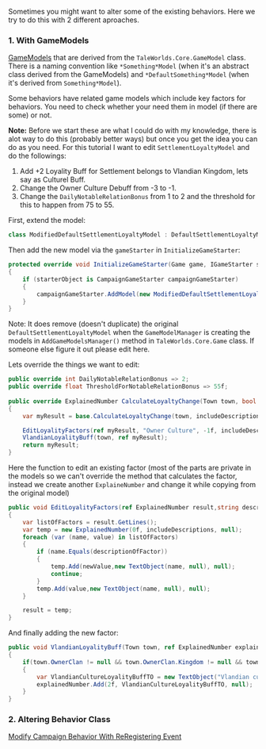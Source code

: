Sometimes you might want to alter some of the existing behaviors. Here we try to do this with 2 different aproaches.
  
### 1. With GameModels
[GameModels](../_csharp-api/core/gamemodel.md) that are derived from the `TaleWorlds.Core.GameModel` class.
There is a naming convention like `*Something*Model` (when it's an abstract class derived from the GameModels) and `*DefaultSomething*Model` (when it's derived from `Something*Model`).

Some behaviors have related game models which include key factors for behaviors. You need to check whether your need them in model (if there are some) or not.

**Note:** Before we start these are what I could do with my knowledge, there is alot way to do this (probably better ways) but once you get the idea you can do as you need.
For this tutorial I want to edit `SettlementLoyaltyModel` and do the followings:
1. Add +2 Loyality Buff for Settlement belongs to Vlandian Kingdom, lets say as Culturel Buff.
2. Change the Owner Culture Debuff from -3 to -1.
3. Change the `DailyNotableRelationBonus` from 1 to 2 and the threshold for this to happen from 75 to 55.

First, extend the model:
```csharp
class ModifiedDefaultSettlementLoyaltyModel : DefaultSettlementLoyaltyModel
```

Then add the new model via the `gameStarter` in `InitializeGameStarter`:
```csharp
protected override void InitializeGameStarter(Game game, IGameStarter starterObject)
{
    if (starterObject is CampaignGameStarter campaignGameStarter)
    {
        campaignGameStarter.AddModel(new ModifiedDefaultSettlementLoyaltyModel());
    }
}
``` 
Note: It does remove (doesn't duplicate) the original `DefaultSettlementLoyaltyModel` when the `GameModelManager` is creating the models in `AddGameModelsManager()` method in `TaleWorlds.Core.Game` class. If someone else figure it out please edit here. 

Lets override the things we want to edit:
```csharp
public override int DailyNotableRelationBonus => 2;
public override float ThresholdForNotableRelationBonus => 55f;
	
public override ExplainedNumber CalculateLoyaltyChange(Town town, bool includeDescriptions = false)
{
    var myResult = base.CalculateLoyaltyChange(town, includeDescriptions);

    EditLoyalityFactors(ref myResult, "Owner Culture", -1f, includeDescriptions);
    VlandianLoyalityBuff(town, ref myResult);
    return myResult;
}	
```

Here the function to edit an existing factor (most of the parts are private in the models so we can't override the method that calculates the factor, instead we create another `ExplaineNumber` and change it while copying from the original model)
```csharp
public void EditLoyalityFactors(ref ExplainedNumber result,string descriptionOfFactor,float newValue,bool includeDescriptions)
{
    var listOfFactors = result.GetLines();
    var temp = new ExplainedNumber(0f, includeDescriptions, null);
    foreach (var (name, value) in listOfFactors)
    {
        if (name.Equals(descriptionOfFactor))
        {
            temp.Add(newValue,new TextObject(name, null), null);
            continue;
        }
        temp.Add(value,new TextObject(name, null), null);
    }

    result = temp;
}
```

And finally adding the new factor:
```csharp
public void VlandianLoyalityBuff(Town town, ref ExplainedNumber explainedNumber)
{
    if(town.OwnerClan != null && town.OwnerClan.Kingdom != null && town.OwnerClan.Kingdom.Name.ToString().Equals("Vlandia"))
    {
        var VlandianCultureLoyalityBuffTO = new TextObject("Vlandian culture buff", null);
        explainedNumber.Add(2f, VlandianCultureLoyalityBuffTO, null);
    }
}
```
  
### 2. Altering Behavior Class
[Modify Campaign Behavior With ReRegistering Event](./altering_existing_behavior_via_reregistering_events.md)
